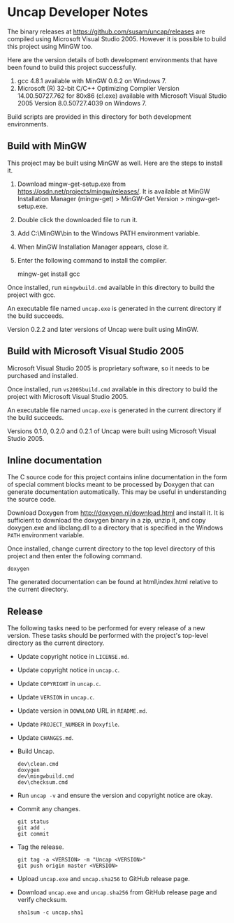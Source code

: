 Uncap Developer Notes
=====================
The binary releases at <https://github.com/susam/uncap/releases> are
compiled using Microsoft Visual Studio 2005. However it is possible to
build this project using MinGW too.

Here are the version details of both development environments that have
been found to build this project successfully.

  1. gcc 4.8.1 available with MinGW 0.6.2 on Windows 7.
  2. Microsoft (R) 32-bit C/C++ Optimizing Compiler Version
     14.00.50727.762 for 80x86 (cl.exe) available with
     Microsoft Visual Studio 2005 Version 8.0.50727.4039 on Windows 7.

Build scripts are provided in this directory for both development
environments.


Build with MinGW
----------------
This project may be built using MinGW as well. Here are the steps to
install it.

  1. Download mingw-get-setup.exe from
     <https://osdn.net/projects/mingw/releases/>.
     It is available at MinGW Installation Manager (mingw-get) >
     MinGW-Get Version > mingw-get-setup.exe.

  2. Double click the downloaded file to run it.

  3. Add C:\MinGW\bin to the Windows PATH environment variable.

  4. When MinGW Installation Manager appears, close it.

  5. Enter the following command to install the compiler.

        mingw-get install gcc

Once installed, run `mingwbuild.cmd` available in this directory to
build the project with gcc.

An executable file named `uncap.exe` is generated in the current
directory if the build succeeds.

Version 0.2.2 and later versions of Uncap were built using MinGW.


Build with Microsoft Visual Studio 2005
---------------------------------------
Microsoft Visual Studio 2005 is proprietary software, so it needs to be
purchased and installed.

Once installed, run `vs2005build.cmd` available in this directory to
build the project with Microsoft Visual Studio 2005.

An executable file named `uncap.exe` is generated in the current
directory if the build succeeds.

Versions 0.1.0, 0.2.0 and 0.2.1 of Uncap were built using Microsoft
Visual Studio 2005.


Inline documentation
--------------------
The C source code for this project contains inline documentation in the
form of special comment blocks meant to be processed by Doxygen that can
generate documentation automatically. This may be useful in
understanding the source code.

Download Doxygen from <http://doxygen.nl/download.html> and install it.
It is sufficient to download the doxygen binary in a zip, unzip it, and
copy doxygen.exe and libclang.dll to a directory that is specified in
the Windows `PATH` environment variable.

Once installed, change current directory to the top level directory of
this project and then enter the following command.

    doxygen

The generated documentation can be found at html\index.html relative to
the current directory.


Release
-------
The following tasks need to be performed for every release of a new
version. These tasks should be performed with the project's top-level
directory as the current directory.

  - Update copyright notice in `LICENSE.md`.
  - Update copyright notice in `uncap.c`.
  - Update `COPYRIGHT` in `uncap.c`.
  - Update `VERSION` in `uncap.c`.
  - Update version in `DOWNLOAD` URL in `README.md`.
  - Update `PROJECT_NUMBER` in `Doxyfile`.
  - Update `CHANGES.md`.
  - Build Uncap.

        dev\clean.cmd
        doxygen
        dev\mingwbuild.cmd
        dev\checksum.cmd

  - Run `uncap -v` and ensure the version and copyright notice are okay.
  - Commit any changes.

        git status
        git add .
        git commit

  - Tag the release.

        git tag -a <VERSION> -m "Uncap <VERSION>"
        git push origin master <VERSION>

  - Upload `uncap.exe` and `uncap.sha256` to GitHub release page.
  - Download `uncap.exe` and `uncap.sha256` from GitHub release page and
    verify checksum.

        sha1sum -c uncap.sha1
